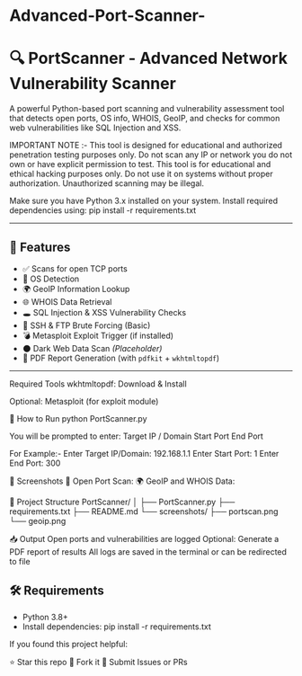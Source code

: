 # Advanced-Port-Scanner-
# 🔍 PortScanner - Advanced Network Vulnerability Scanner

A powerful Python-based port scanning and vulnerability assessment tool that detects open ports, OS info, WHOIS, GeoIP, and checks for common web vulnerabilities like SQL Injection and XSS.

IMPORTANT NOTE :- This tool is designed for educational and authorized penetration testing purposes only. Do not scan any IP or network you do not own or have explicit permission to test.
This tool is for educational and ethical hacking purposes only. Do not use it on systems without proper authorization. Unauthorized scanning may be illegal.

Make sure you have Python 3.x installed on your system.
Install required dependencies using:
pip install -r requirements.txt


---

## 📌 Features

- ✅ Scans for open TCP ports
- 🧠 OS Detection
- 🌍 GeoIP Information Lookup
- 🌐 WHOIS Data Retrieval
- 🕳️ SQL Injection & XSS Vulnerability Checks
- 🔐 SSH & FTP Brute Forcing (Basic)
- 💣 Metasploit Exploit Trigger (if installed)
- 🌑 Dark Web Data Scan *(Placeholder)*
- 📄 PDF Report Generation (with `pdfkit` + `wkhtmltopdf`)

---
Required Tools
wkhtmltopdf: Download & Install

Optional: Metasploit (for exploit module)


🚀 How to Run
python PortScanner.py

You will be prompted to enter:
Target IP / Domain
Start Port
End Port

For Example:-
Enter Target IP/Domain: 192.168.1.1
Enter Start Port: 1
Enter End Port: 300

📸 Screenshots
🎯 Open Port Scan:
🌍 GeoIP and WHOIS Data:

📂 Project Structure
PortScanner/
│
├── PortScanner.py
├── requirements.txt
├── README.md
└── screenshots/
    ├── portscan.png
    └── geoip.png

    
📥 Output
Open ports and vulnerabilities are logged
Optional: Generate a PDF report of results
All logs are saved in the terminal or can be redirected to file



## 🛠️ Requirements

- Python 3.8+
- Install dependencies:
pip install -r requirements.txt



If you found this project helpful:

⭐ Star this repo
🍴 Fork it
🐛 Submit Issues or PRs
